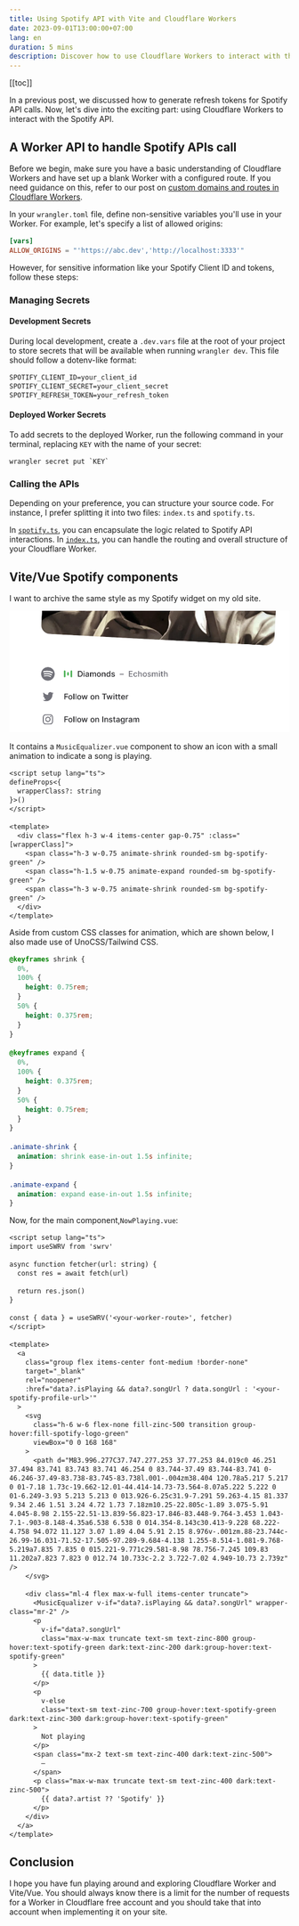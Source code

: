 ```yaml
---
title: Using Spotify API with Vite and Cloudflare Workers
date: 2023-09-01T13:00:00+07:00
lang: en
duration: 5 mins
description: Discover how to use Cloudflare Workers to interact with the Spotify API and display your current playing song on your website. Explore how to use Vite and Vue to create a Spotify widget with animation and style.
---
```


[[toc]]

In a previous post, we discussed how to generate refresh tokens for Spotify API calls. Now, let's dive into the exciting part: using Cloudflare Workers to interact with the Spotify API.

## A Worker API to handle Spotify APIs call

Before we begin, make sure you have a basic understanding of Cloudflare Workers and have set up a blank Worker with a configured route. If you need guidance on this, refer to our post on [custom domains and routes in Cloudflare Workers](/posts/custom-domains-and-routes-in-cloudflare-workers).

In your `wrangler.toml` file, define non-sensitive variables you'll use in your Worker. For example, let's specify a list of allowed origins:

```toml
[vars]
ALLOW_ORIGINS = "'https://abc.dev','http://localhost:3333'"
```

However, for sensitive information like your Spotify Client ID and tokens, follow these steps:

### Managing Secrets

#### Development Secrets

During local development, create a `.dev.vars` file at the root of your project to store secrets that will be available when running `wrangler dev`. This file should follow a dotenv-like format:

```
SPOTIFY_CLIENT_ID=your_client_id
SPOTIFY_CLIENT_SECRET=your_client_secret
SPOTIFY_REFRESH_TOKEN=your_refresh_token
```

#### Deployed Worker Secrets

To add secrets to the deployed Worker, run the following command in your terminal, replacing `KEY` with the name of your secret:

```shell
wrangler secret put `KEY`
```

### Calling the APIs

Depending on your preference, you can structure your source code. For instance, I prefer splitting it into two files: `index.ts` and `spotify.ts`.

In [`spotify.ts`](https://github.com/vinhphm/spotify-worker/blob/main/src/spotify.ts), you can encapsulate the logic related to Spotify API interactions. In [`index.ts`](https://github.com/vinhphm/spotify-worker/blob/main/src/index.ts), you can handle the routing and overall structure of your Cloudflare Worker.

## Vite/Vue Spotify components

I want to archive the same style as my Spotify widget on my old site.

<img src="/images/2023/spotify-current-playing.png" alt="Spotify current playing" rounded-lg>

It contains a `MusicEqualizer.vue` component to show an icon with a small animation to indicate a song is playing.

```vue
<script setup lang="ts">
defineProps<{
  wrapperClass?: string
}>()
</script>

<template>
  <div class="flex h-3 w-4 items-center gap-0.75" :class="[wrapperClass]">
    <span class="h-3 w-0.75 animate-shrink rounded-sm bg-spotify-green" />
    <span class="h-1.5 w-0.75 animate-expand rounded-sm bg-spotify-green" />
    <span class="h-3 w-0.75 animate-shrink rounded-sm bg-spotify-green" />
  </div>
</template>
```

Aside from custom CSS classes for animation, which are shown below, I also made use of UnoCSS/Tailwind CSS.

```css
@keyframes shrink {
  0%,
  100% {
    height: 0.75rem;
  }
  50% {
    height: 0.375rem;
  }
}

@keyframes expand {
  0%,
  100% {
    height: 0.375rem;
  }
  50% {
    height: 0.75rem;
  }
}

.animate-shrink {
  animation: shrink ease-in-out 1.5s infinite;
}

.animate-expand {
  animation: expand ease-in-out 1.5s infinite;
}
```

Now, for the main component,`NowPlaying.vue`:

```vue
<script setup lang="ts">
import useSWRV from 'swrv'

async function fetcher(url: string) {
  const res = await fetch(url)

  return res.json()
}

const { data } = useSWRV('<your-worker-route>', fetcher)
</script>

<template>
  <a
    class="group flex items-center font-medium !border-none"
    target="_blank"
    rel="noopener"
    :href="data?.isPlaying && data?.songUrl ? data.songUrl : '<your-spotify-profile-url>'"
  >
    <svg
      class="h-6 w-6 flex-none fill-zinc-500 transition group-hover:fill-spotify-logo-green"
      viewBox="0 0 168 168"
    >
      <path d="M83.996.277C37.747.277.253 37.77.253 84.019c0 46.251 37.494 83.741 83.743 83.741 46.254 0 83.744-37.49 83.744-83.741 0-46.246-37.49-83.738-83.745-83.738l.001-.004zm38.404 120.78a5.217 5.217 0 01-7.18 1.73c-19.662-12.01-44.414-14.73-73.564-8.07a5.222 5.222 0 01-6.249-3.93 5.213 5.213 0 013.926-6.25c31.9-7.291 59.263-4.15 81.337 9.34 2.46 1.51 3.24 4.72 1.73 7.18zm10.25-22.805c-1.89 3.075-5.91 4.045-8.98 2.155-22.51-13.839-56.823-17.846-83.448-9.764-3.453 1.043-7.1-.903-8.148-4.35a6.538 6.538 0 014.354-8.143c30.413-9.228 68.222-4.758 94.072 11.127 3.07 1.89 4.04 5.91 2.15 8.976v-.001zm.88-23.744c-26.99-16.031-71.52-17.505-97.289-9.684-4.138 1.255-8.514-1.081-9.768-5.219a7.835 7.835 0 015.221-9.771c29.581-8.98 78.756-7.245 109.83 11.202a7.823 7.823 0 012.74 10.733c-2.2 3.722-7.02 4.949-10.73 2.739z" />
    </svg>

    <div class="ml-4 flex max-w-full items-center truncate">
      <MusicEqualizer v-if="data?.isPlaying && data?.songUrl" wrapper-class="mr-2" />
      <p
        v-if="data?.songUrl"
        class="max-w-max truncate text-sm text-zinc-800 group-hover:text-spotify-green dark:text-zinc-200 dark:group-hover:text-spotify-green"
      >
        {{ data.title }}
      </p>
      <p
        v-else
        class="text-sm text-zinc-700 group-hover:text-spotify-green dark:text-zinc-300 dark:group-hover:text-spotify-green"
      >
        Not playing
      </p>
      <span class="mx-2 text-sm text-zinc-400 dark:text-zinc-500">
        –
      </span>
      <p class="max-w-max truncate text-sm text-zinc-400 dark:text-zinc-500">
        {{ data?.artist ?? 'Spotify' }}
      </p>
    </div>
  </a>
</template>
```

## Conclusion

I hope you have fun playing around and exploring Cloudflare Worker and Vite/Vue. You should always know there is a limit for the number of requests for a Worker in Cloudflare free account and you should take that into account when implementing it on your site.
